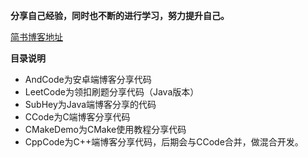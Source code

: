 
**分享自己经验，同时也不断的进行学习，努力提升自己。**

[简书博客地址](https://www.jianshu.com/u/22473c43624f)

**目录说明**
+ AndCode为安卓端博客分享代码
+ LeetCode为领扣刷题分享代码（Java版本）
+ SubHey为Java端博客分享的代码
+ CCode为C端博客分享代码
+ CMakeDemo为CMake使用教程分享代码
+ CppCode为C++端博客分享代码，后期会与CCode合并，做混合开发。
